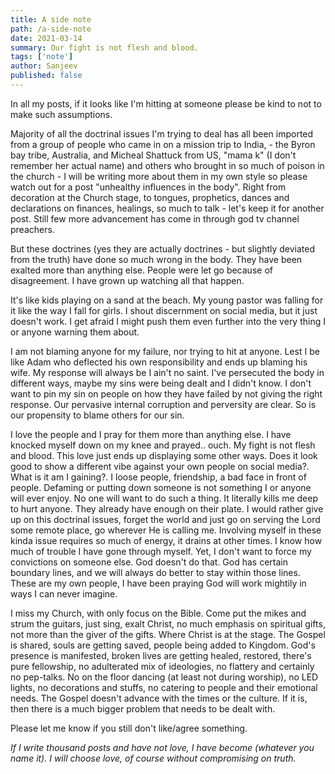 ```yaml
---
title: A side note
path: /a-side-note
date: 2021-03-14
summary: Our fight is not flesh and blood.
tags: ['note']
author: Sanjeev
published: false
---
```


In all my posts, if it looks like I'm hitting at someone please be kind to not to make such assumptions.

Majority of all the doctrinal issues I'm trying to deal has all been imported from a group of people who came in on a mission trip to India, - the Byron bay tribe, Australia, and Micheal Shattuck from US, "mama k" (I don't remember her actual name) and others who brought in so much of poison in the church - I will be writing more about them in my own style so please watch out for a post "unhealthy influences in the body". Right from decoration at the Church stage, to tongues, prophetics, dances and declarations on finances, healings, so much to talk - let's keep it for another post. Still few more advancement has come in through god tv channel preachers.

But these doctrines (yes they are actually doctrines - but slightly deviated from the truth) have done so much wrong in the body. They have been exalted more than anything else. People were let go because of disagreement. I have grown up watching all that happen.

It's like kids playing on a sand at the beach. My young pastor was falling for it like the way I fall for girls. I shout discernment on social media, but it just doesn't work. I get afraid I might push them even further into the very thing I or anyone warning them about.

I am not blaming anyone for my failure, nor trying to hit at anyone. Lest I be like Adam who deflected his own responsibility and ends up blaming his wife. My response will always be I ain't no saint. I've persecuted the body in different ways, maybe my sins were being dealt and I didn't know. I don't want to pin my sin on people on how they have failed by not giving the right response. Our pervasive internal corruption and perversity are clear. So is our propensity to blame others for our sin.

I love the people and I pray for them more than anything else. I have knocked myself down on my knee and prayed.. ouch. My fight is not flesh and blood. This love just ends up displaying some other ways. Does it look good to show a different vibe against your own people on social media?. What is it am I gaining?. I loose people, friendship, a bad face in front of people. Defaming or putting down someone is not something I or anyone will ever enjoy.  No one will want to do such a thing. It literally kills me deep to hurt anyone. They already have enough on their plate. I would rather give up on this doctrinal issues, forget the world and just go on serving the Lord some remote place, go wherever He is calling me. Involving myself in these kinda issue requires so much of energy, it drains at other times. I know how much of trouble I have gone through myself. Yet, I don't want to force my convictions on someone else. God doesn't do that. God has certain boundary lines, and we will always do better to stay within those lines. These are my own people, I have been praying God will work mightily in ways I can never imagine.  

I miss my Church, with only focus on the Bible. Come put the mikes and strum the guitars, just sing, exalt Christ, no much emphasis on spiritual gifts, not more than the giver of the gifts. Where Christ is at the stage. The Gospel is shared, souls are getting saved, people being added to Kingdom. God's presence is manifested, broken lives are getting healed, restored, there's pure fellowship, no adulterated mix of ideologies, no flattery and certainly no pep-talks. No on the floor dancing (at least not during worship), no LED lights, no decorations and stuffs, no catering to people and their emotional needs. The Gospel doesn't advance with the times or the culture. If it is, then there is a much bigger problem that needs to be dealt with.

Please let me know if you still don't like/agree something.

_If I write thousand posts and have not love, I have become (whatever you name it). I will choose love, of course without compromising on truth._
